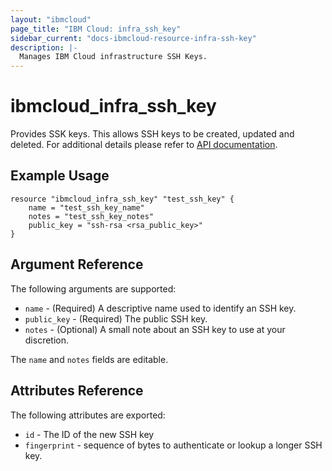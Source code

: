 ```yaml
---
layout: "ibmcloud"
page_title: "IBM Cloud: infra_ssh_key"
sidebar_current: "docs-ibmcloud-resource-infra-ssh-key"
description: |-
  Manages IBM Cloud infrastructure SSH Keys.
---
```


# ibmcloud\_infra_ssh_key

Provides SSK keys. This allows SSH keys to be created, updated and deleted.
For additional details please refer to [API documentation](http://sldn.softlayer.com/reference/datatypes/SoftLayer_Security_Ssh_Key).

## Example Usage

```
resource "ibmcloud_infra_ssh_key" "test_ssh_key" {
    name = "test_ssh_key_name"
    notes = "test_ssh_key_notes"
    public_key = "ssh-rsa <rsa_public_key>"
}
```

## Argument Reference

The following arguments are supported:

* `name` - (Required) A descriptive name used to identify an SSH key.
* `public_key` - (Required) The public SSH key.
* `notes` - (Optional) A small note about an SSH key to use at your discretion.

The `name` and `notes` fields are editable.

## Attributes Reference

The following attributes are exported:

* `id` - The ID of the new SSH key
* `fingerprint` - sequence of bytes to authenticate or lookup a longer SSH key.
